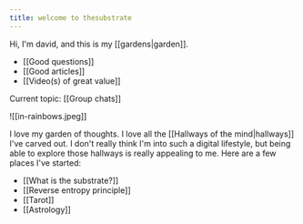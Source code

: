 ```yaml
---
title: welcome to thesubstrate
---
```

Hi, I'm david, and this is my [[gardens|garden]].

- [[Good questions]]
- [[Good articles]]
- [[Video(s) of great value]]

Current topic: [[Group chats]]

![[in-rainbows.jpeg]]

I love my garden of thoughts. I love all the [[Hallways of the mind|hallways]] I've carved out. 
I don't really think I'm into such a digital lifestyle, but being able to explore those hallways is really appealing to me. Here are a few places I've started:

- [[What is the substrate?]]
- [[Reverse entropy principle]]
- [[Tarot]]
- [[Astrology]]